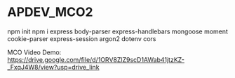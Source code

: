 # APDEV_MCO2
npm init
npm i express body-parser express-handlebars mongoose moment cookie-parser express-session argon2 dotenv cors

MCO Video Demo: https://drive.google.com/file/d/1ORV8ZlZ9scD1AWab41jtzKZ-_FxqJ4W8/view?usp=drive_link
